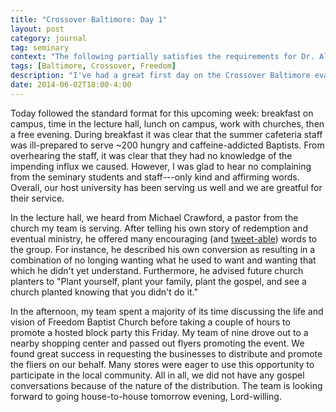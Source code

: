 ```yaml
---
title: "Crossover Baltimore: Day 1"
layout: post
category: journal
tag: seminary
context: "The following partially satisfies the requirements for Dr. Alvin Reid's Crossover Baltimore class at Southeastern Baptist Theological Seminary."
tags: [Baltimore, Crossover, Freedom]
description: "I've had a great first day on the Crossover Baltimore evangelistic trip."
date: 2014-06-02T18:00-4:00
---
```


Today followed the standard format for this upcoming week: breakfast on campus, time in the lecture hall, lunch on campus, work with churches, then a free evening. During breakfast it was clear that the summer cafeteria staff was ill-prepared to serve ~200 hungry and caffeine-addicted Baptists. From overhearing the staff, it was clear that they had no knowledge of the impending influx we caused. However, I was glad to hear no complaining from the seminary students and staff---only kind and affirming words. Overall, our host university has been serving us well and we are greatful for their service.

In the lecture hall, we heard from Michael Crawford, a pastor from the church my team is serving. After telling his own story of redemption and eventual ministry, he offered many encouraging (and [tweet-able](https://twitter.com/hashtag/sebaltimore)) words to the group. For instance, he described his own conversion as resulting in a combination of no longing wanting what he used to want and wanting that which he didn't yet understand. Furthermore, he advised future church planters to "Plant yourself, plant your family, plant the gospel, and see a church planted knowing that you didn't do it."

In the afternoon, my team spent a majority of its time discussing the life and vision of Freedom Baptist Church before taking a couple of hours to promote a hosted block party this Friday. My team of nine drove out to a nearby shopping center and passed out flyers promoting the event. We found great success in requesting the businesses to distribute and promote the fliers on our behalf. Many stores were eager to use this opportunity to participate in the local community. All in all, we did not have any gospel conversations because of the nature of the distribution. The team is looking forward to going house-to-house tomorrow evening, Lord-willing.
